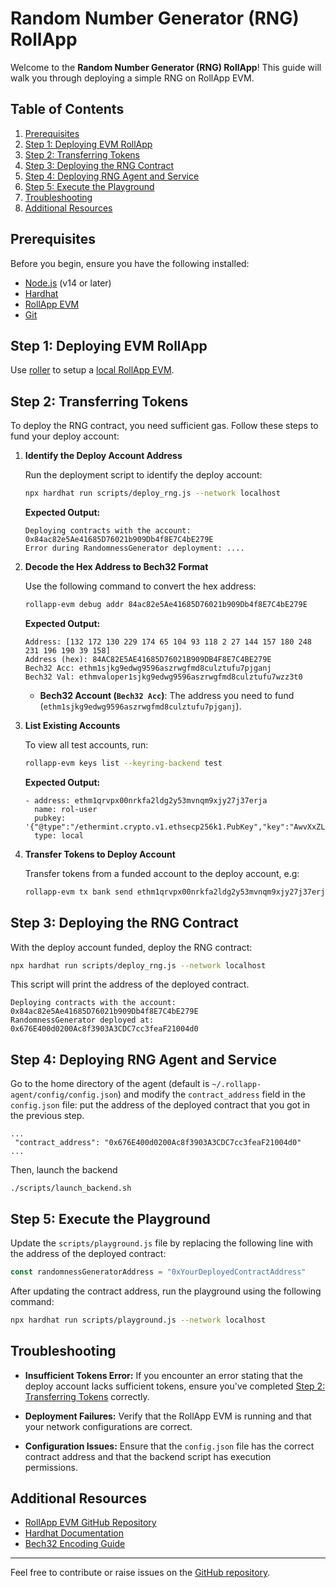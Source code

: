 # Random Number Generator (RNG) RollApp

Welcome to the **Random Number Generator (RNG) RollApp**! This guide will walk you through deploying a simple RNG on RollApp EVM.

## Table of Contents

1. [Prerequisites](#prerequisites)
2. [Step 1: Deploying EVM RollApp](#step-1-deploying-evm-rollapp)
3. [Step 2: Transferring Tokens](#step-2-transferring-tokens)
4. [Step 3: Deploying the RNG Contract](#step-3-deploying-the-rng-contract)
5. [Step 4: Deploying RNG Agent and Service](#step-4-deploying-rng-agent-and-service)
6. [Step 5: Execute the Playground](#step-5-execute-the-playground)
7. [Troubleshooting](#troubleshooting)
8. [Additional Resources](#additional-resources)

## Prerequisites

Before you begin, ensure you have the following installed:

- [Node.js](https://nodejs.org/) (v14 or later)
- [Hardhat](https://hardhat.org/)
- [RollApp EVM](https://github.com/dymensionxyz/rollapp-evm)
- [Git](https://git-scm.com/)

## Step 1: Deploying EVM RollApp

Use [roller](https://docs.dymension.xyz/launch/quickstart#roller-installation) to setup a [local RollApp EVM](https://docs.dymension.xyz/launch/quickstart#run-a-rollapp).

## Step 2: Transferring Tokens

To deploy the RNG contract, you need sufficient gas. Follow these steps to fund your deploy account:

1. **Identify the Deploy Account Address**

   Run the deployment script to identify the deploy account:

   ```sh
   npx hardhat run scripts/deploy_rng.js --network localhost
   ```

   **Expected Output:**
   ```plaintext
   Deploying contracts with the account: 0x84ac82e5Ae41685D76021b909Db4f8E7C4bE279E
   Error during RandomnessGenerator deployment: ....
   ```

2. **Decode the Hex Address to Bech32 Format**

   Use the following command to convert the hex address:

   ```sh
   rollapp-evm debug addr 84ac82e5Ae41685D76021b909Db4f8E7C4bE279E
   ```

   **Expected Output:**
   ```plaintext
   Address: [132 172 130 229 174 65 104 93 118 2 27 144 157 180 248 231 196 190 39 158]
   Address (hex): 84AC82E5AE41685D76021B909DB4F8E7C4BE279E
   Bech32 Acc: ethm1sjkg9edwg9596aszrwgfmd8culztufu7pjganj
   Bech32 Val: ethmvaloper1sjkg9edwg9596aszrwgfmd8culztufu7wzz3t0
   ```

   - **Bech32 Account (`Bech32 Acc`)**: The address you need to fund (`ethm1sjkg9edwg9596aszrwgfmd8culztufu7pjganj`).

3. **List Existing Accounts**

   To view all test accounts, run:

   ```sh
   rollapp-evm keys list --keyring-backend test
   ```

   **Expected Output:**
   ```plaintext
   - address: ethm1qrvpx00nrkfa2ldg2y53mvnqm9xjy27j37erja
     name: rol-user
     pubkey: '{"@type":"/ethermint.crypto.v1.ethsecp256k1.PubKey","key":"AwvXxZLMNcTYYkLWRa2Kw0hinTGDttT6tlVoXbDO71Ir"}'
     type: local
   ```

4. **Transfer Tokens to Deploy Account**

   Transfer tokens from a funded account to the deploy account, e.g:

   ```sh
   rollapp-evm tx bank send ethm1qrvpx00nrkfa2ldg2y53mvnqm9xjy27j37erja ethm1sjkg9edwg9596aszrwgfmd8culztufu7pjganj 99949999999999600000000000arax --gas auto --gas-prices 1000000000arax --gas-adjustment 1.3 --keyring-backend test
   ```

## Step 3: Deploying the RNG Contract

With the deploy account funded, deploy the RNG contract:

```sh
npx hardhat run scripts/deploy_rng.js --network localhost
```

This script will print the address of the deployed contract. 

```
Deploying contracts with the account: 0x84ac82e5Ae41685D76021b909Db4f8E7C4bE279E
RandomnessGenerator deployed at: 0x676E400d0200Ac8f3903A3CDC7cc3feaF21004d0
```

## Step 4: Deploying RNG Agent and Service 

Go to the home directory of the agent (default is `~/.rollapp-agent/config/config.json`) and modify the `contract_address` field in the `config.json` file: put the address of the deployed contract that you got in the previous step.

```
...
 "contract_address": "0x676E400d0200Ac8f3903A3CDC7cc3feaF21004d0"
...
```

Then, launch the backend

```
./scripts/launch_backend.sh
```

## Step 5: Execute the Playground

Update the `scripts/playground.js` file by replacing the following line with the address of the deployed contract:

```javascript:scripts/playground.js
const randomnessGeneratorAddress = "0xYourDeployedContractAddress"
```

After updating the contract address, run the playground using the following command:

```sh
npx hardhat run scripts/playground.js --network localhost
```

## Troubleshooting

- **Insufficient Tokens Error:**
  If you encounter an error stating that the deploy account lacks sufficient tokens, ensure you've completed [Step 2: Transferring Tokens](#step-2-transferring-tokens) correctly.

- **Deployment Failures:**
  Verify that the RollApp EVM is running and that your network configurations are correct.

- **Configuration Issues:**
  Ensure that the `config.json` file has the correct contract address and that the backend script has execution permissions.

## Additional Resources

- [RollApp EVM GitHub Repository](https://github.com/dymensionxyz/rollapp-evm)
- [Hardhat Documentation](https://hardhat.org/getting-started/)
- [Bech32 Encoding Guide](https://github.com/bitcoin/bips/blob/master/bip-0173.mediawiki)

---

Feel free to contribute or raise issues on the [GitHub repository](https://github.com/your-repo/random-number-generator).
